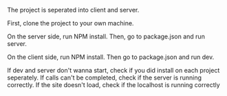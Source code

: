 The project is seperated into client and server.

First, clone the project to your own machine.


On the server side, run NPM install. Then, go to package.json and run server.

On the client side, run NPM install. Then go to package.json and run dev.


If dev and server don't wanna start, check if you did install on each project seperately.
If calls can't be completed, check if the server is running correctly.
If the site doesn't load, check if the localhost is running correctly
